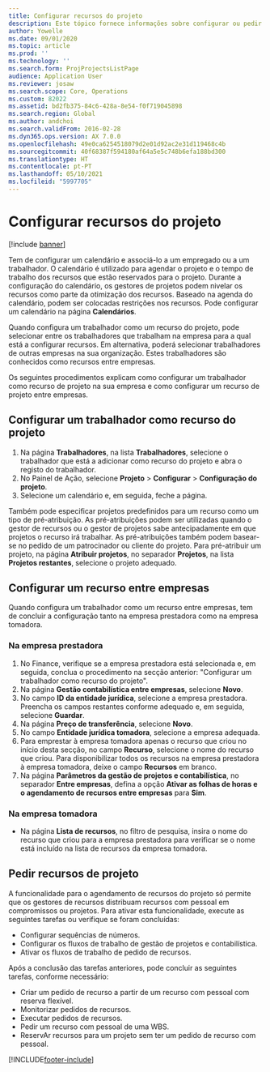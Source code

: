 ```yaml
---
title: Configurar recursos do projeto
description: Este tópico fornece informações sobre configurar ou pedir recursos de projeto.
author: Yowelle
ms.date: 09/01/2020
ms.topic: article
ms.prod: ''
ms.technology: ''
ms.search.form: ProjProjectsListPage
audience: Application User
ms.reviewer: josaw
ms.search.scope: Core, Operations
ms.custom: 82022
ms.assetid: bd2fb375-84c6-428a-8e54-f0f719045898
ms.search.region: Global
ms.author: andchoi
ms.search.validFrom: 2016-02-28
ms.dyn365.ops.version: AX 7.0.0
ms.openlocfilehash: 49e0ca6254518079d2e01d92ac2e31d119468c4b
ms.sourcegitcommit: 40f68387f594180af64a5e5c748b6efa188bd300
ms.translationtype: HT
ms.contentlocale: pt-PT
ms.lasthandoff: 05/10/2021
ms.locfileid: "5997705"
---
```

# <a name="set-up-project-resources"></a>Configurar recursos do projeto

[!include [banner](../includes/banner.md)]

Tem de configurar um calendário e associá-lo a um empregado ou a um trabalhador. O calendário é utilizado para agendar o projeto e o tempo de trabalho dos recursos que estão reservados para o projeto. Durante a configuração do calendário, os gestores de projetos podem nivelar os recursos como parte da otimização dos recursos. Baseado na agenda do calendário, podem ser colocadas restrições nos recursos. Pode configurar um calendário na página **Calendários**.

Quando configura um trabalhador como um recurso do projeto, pode selecionar entre os trabalhadores que trabalham na empresa para a qual está a configurar recursos. Em alternativa, poderá selecionar trabalhadores de outras empresas na sua organização. Estes trabalhadores são conhecidos como recursos entre empresas.

Os seguintes procedimentos explicam como configurar um trabalhador como recurso de projeto na sua empresa e como configurar um recurso de projeto entre empresas.

## <a name="set-up-a-worker-as-a-project-resource"></a>Configurar um trabalhador como recurso do projeto

1. Na página **Trabalhadores**, na lista **Trabalhadores**, selecione o trabalhador que está a adicionar como recurso do projeto e abra o registo do trabalhador.
2. No Painel de Ação, selecione **Projeto** &gt; **Configurar** &gt; **Configuração do projeto**.
3. Selecione um calendário e, em seguida, feche a página.

Também pode especificar projetos predefinidos para um recurso como um tipo de pré-atribuição. As pré-atribuições podem ser utilizadas quando o gestor de recursos ou o gestor de projetos sabe antecipadamente em que projetos o recurso irá trabalhar. As pré-atribuições também podem basear-se no pedido de um patrocinador ou cliente do projeto. Para pré-atribuir um projeto, na página **Atribuir projetos**, no separador **Projetos**, na lista **Projetos restantes**, selecione o projeto adequado.

## <a name="set-up-an-intercompany-resource"></a>Configurar um recurso entre empresas

Quando configura um trabalhador como um recurso entre empresas, tem de concluir a configuração tanto na empresa prestadora como na empresa tomadora.

### <a name="in-the-lending-company"></a>Na empresa prestadora

1. No Finance, verifique se a empresa prestadora está selecionada e, em seguida, conclua o procedimento na secção anterior: "Configurar um trabalhador como recurso do projeto".
2. Na página **Gestão contabilística entre empresas**, selecione **Novo**.
3. No campo **ID da entidade jurídica**, selecione a empresa prestadora. Preencha os campos restantes conforme adequado e, em seguida, selecione **Guardar**.
4. Na página **Preço de transferência**, selecione **Novo**.
5. No campo **Entidade jurídica tomadora**, selecione a empresa adequada.
6. Para emprestar à empresa tomadora apenas o recurso que criou no início desta secção, no campo **Recurso**, selecione o nome do recurso que criou. Para disponibilizar todos os recursos na empresa prestadora à empresa tomadora, deixe o campo **Recursos** em branco.
7. Na página **Parâmetros da gestão de projetos e contabilística**, no separador **Entre empresas**, defina a opção **Ativar as folhas de horas e o agendamento de recursos entre empresas** para **Sim**.

### <a name="in-the-borrowing-company"></a>Na empresa tomadora

- Na página **Lista de recursos**, no filtro de pesquisa, insira o nome do recurso que criou para a empresa prestadora para verificar se o nome está incluído na lista de recursos da empresa tomadora.

## <a name="request-project-resources"></a>Pedir recursos de projeto
A funcionalidade para o agendamento de recursos do projeto só permite que os gestores de recursos distribuam recursos com pessoal em compromissos ou projetos. Para ativar esta funcionalidade, execute as seguintes tarefas ou verifique se foram concluídas:

- Configurar sequências de números.
- Configurar os fluxos de trabalho de gestão de projetos e contabilística.
- Ativar os fluxos de trabalho de pedido de recursos.

Após a conclusão das tarefas anteriores, pode concluir as seguintes tarefas, conforme necessário:

- Criar um pedido de recurso a partir de um recurso com pessoal com reserva flexível.
- Monitorizar pedidos de recursos.
- Executar pedidos de recursos.
- Pedir um recurso com pessoal de uma WBS.
- ReservAr recursos para um projeto sem ter um pedido de recurso com pessoal.


[!INCLUDE[footer-include](../includes/footer-banner.md)]